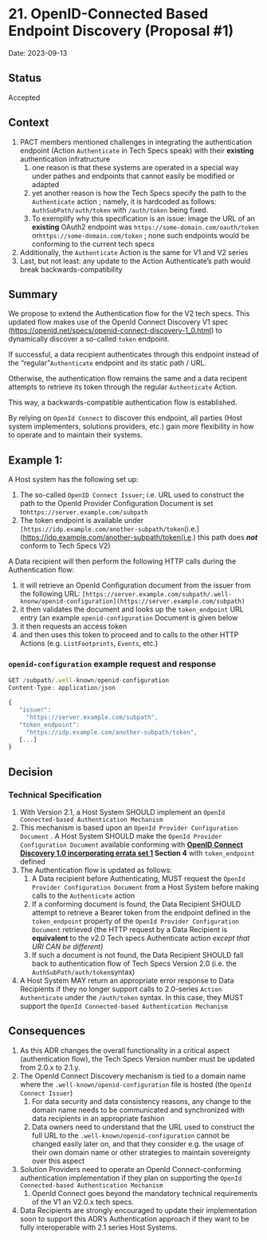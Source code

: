 # 21. OpenID-Connected Based Endpoint Discovery (Proposal #1)

Date: 2023-09-13

## Status

Accepted

## Context

1. PACT members mentioned challenges in integrating the authentication endpoint (Action `Authenticate` in Tech Specs speak) with their **existing** authentication infratructure
    1. one reason is that these systems are operated in a special way under pathes and endpoints that cannot easily be modified or adapted
    2. yet another reason is how the Tech Specs specify the path to the `Authenticate` action ; namely, it is hardcoded as follows: `AuthSubPath/auth/token` with `/auth/token` being fixed.
    3. To exemplify why this specification is an issue: image the URL of an ********existing******** OAuth2 endpoint was `https://some-domain.com/oauth/token` or`https://some-domain.com/token` ; none such endpoints would be conforming to the current tech specs
2. Additionally, the `Authenticate` Action is the same for V1 and V2 series
3. Last, but not least: any update to the Action Authenticate’s path would break backwards-compatibility

## Summary

We propose to extend the Authentication flow for the V2 tech specs. This updated flow makes use of the OpenId Connect Discovery V1 spec (https://openid.net/specs/openid-connect-discovery-1_0.html) to dynamically discover a so-called `token` endpoint. 

If successful, a data recipient authenticates through this endpoint instead of the “regular”`Authenticate` endpoint and its static path / URL.

Otherwise, the authentication flow remains the same and a data recipent attempts to retrieve its token through the regular `Authenticate` Action.

This way, a backwards-compatible authentication flow is established. 

By relying on `OpenId Connect` to discover this endpoint, all parties (Host system implementers, solutions providers, etc.) gain more flexibility in how to operate and to maintain their systems.

## Example 1:

A Host system has the following set up:

1. The so-called `OpenID Connect Issuer`; i.e. URL used to construct the path to the OpenId Provider Configuration Document is set to`https://server.example.com/subpath`
2. The token endpoint is available under `[https://idp.example.com/another-subpath/token`(i.e.](https://idp.example.com/another-subpath/token(i.e.) this path does ***not*** conform to Tech Specs V2)

A Data recipient will then perform the following HTTP calls during the Authentication flow:

1. it will retrieve an OpenId Configuration document from the issuer from the following URL:  `[https://server.example.com/subpath/.well-knonw/openid-configuration](https://server.example.com/subpath)` 
2. it then validates the document and looks up the `token_endpoint` URL entry (an example `openid-configuration` Document is given below
3. it then requests an access token 
4. and then uses this token to proceed and to calls to the other HTTP Actions (e.g. `ListFootprints`, `Events`, etc.)

### `openid-configuration` example request and response

```javascript
GET /subpath/.well-known/openid-configuration
Content-Type: application/json

{
   "issuer":
     "https://server.example.com/subpath",
   "token_endpoint":
     "https://idp.example.com/another-subpath/token",
   [...]
}
```

## Decision

### Technical Specification

1. With Version 2.1, a Host System SHOULD implement an `OpenId Connected-based Authentication Mechanism`
2. This mechanism is based upon an `OpenId Provider Configuration Document` . A Host System SHOULD make the  `OpenId Provider Configuration Document` available conforming with **[OpenID Connect Discovery 1.0 incorporating errata set 1](https://openid.net/specs/openid-connect-discovery-1_0.html) Section 4** with `token_endpoint` defined
3. The Authentication flow is updated as follows:
    1. A Data recipient before Authenticating, MUST request the `OpenId Provider Configuration Document` from a Host System before making calls to the `Authenticate` action
    2. If a conforming document is found, the Data Recipient SHOULD attempt to retrieve a Bearer token from the endpoint defined in the `token_endpoint` property of the `OpenId Provider Configuration Document` retrieved (the HTTP request by a Data Recipient is **equivalent** to the v2.0 Tech specs Authenticate action *except that URI CAN be different)*
    3. If such a document is not found, the Data Recipient SHOULD fall back to  authentication flow of Tech Specs Version 2.0 (i.e.  the `AuthSubPath/auth/token`syntax)
4. A Host System MAY return an appropriate error response to Data Recipients if they no longer support calls to 2.0-series `Action Authenticate` under the `/auth/token` syntax. In this case, they MUST support the `OpenId Connected-based Authentication Mechanism`

## Consequences

1. As this ADR changes the overall functionality in a critical aspect (authentication flow),  the Tech Specs Version number must be updated from 2.0.x to 2.1.y.
2. The OpenId Connect Discovery mechanism is tied to a domain name where the `.well-known/openid-configuration` file is hosted (the `OpenId Connect Issuer`)
    1. For data security and data consistency reasons, any change to the domain name needs to be communicated and synchronized with data recipients in an appropriate fashion
    2. Data owners need to understand that the URL used to construct the full URL to the `.well-known/openid-configuration` cannot be changed easily later on, and that they consider e.g. the usage of their own domain name or other strategies to maintain sovereignty over this aspect
3. Solution Providers need to operate an OpenId Connect-conforming authentication implementation if they plan on supporting the `OpenId Connected-based Authentication Mechanism`
    1. OpenId Connect goes beyond the mandatory technical requirements of the V1 an V2.0.x tech specs. 
4. Data Recipients are strongly encouraged to update their implementation soon to support this ADR’s Authentication approach if they want to be fully interoperable with 2.1 series Host Systems.

